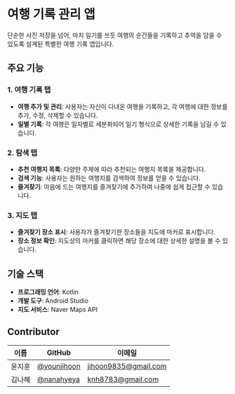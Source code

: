 # 여행 기록 관리 앱

단순한 사진 저장을 넘어, 마치 일기를 쓰듯 여행의 순간들을 기록하고 추억을 담을 수 있도록 설계된 특별한 여행 기록 앱입니다.

## 주요 기능

### 1. 여행 기록 탭
- **여행 추가 및 관리**: 사용자는 자신이 다녀온 여행을 기록하고, 각 여행에 대한 정보를 추가, 수정, 삭제할 수 있습니다.
- **일별 기록**: 각 여행은 일자별로 세분화되어 일기 형식으로 상세한 기록을 남길 수 있습니다.

### 2. 탐색 탭
- **추천 여행지 목록**: 다양한 주제에 따라 추천되는 여행지 목록을 제공합니다.
- **검색 기능**: 사용자는 원하는 여행지를 검색하여 정보를 얻을 수 있습니다.
- **즐겨찾기**: 마음에 드는 여행지를 즐겨찾기에 추가하여 나중에 쉽게 접근할 수 있습니다.

### 3. 지도 탭
- **즐겨찾기 장소 표시**: 사용자가 즐겨찾기한 장소들을 지도에 마커로 표시합니다.
- **장소 정보 확인**: 지도상의 마커를 클릭하면 해당 장소에 대한 상세한 설명을 볼 수 있습니다.

## 기술 스택
- **프로그래밍 언어**: Kotlin
- **개발 도구**: Android Studio
- **지도 서비스**: Naver Maps API

## Contributor

| 이름       | GitHub           | 이메일                |
|------------|------------------|-----------------------|
| 윤지훈     | [@younjihoon](https://github.com/younjihoon) | jihoon9835@gmail.com |
| 김나혜     | [@nanahyeya](https://github.com/nanahyeya)   | knh8783@gmail.com      |
